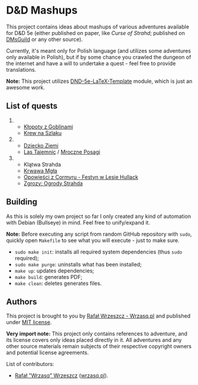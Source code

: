 # D&D Mashups

This project contains ideas about mashups of various adventures available for D&D 5e (either published on paper, like
_Curse of Strahd_; published on [DMsGuild](https://www.dmsguild.com/) or any other source).

Currently, it's meant only for Polish language (and utilizes some adventures only available in Polish), but if by some
chance you crawled the dungeon of the internet and have a will to undertake a quest - feel free to provide translations.

**Note:** This project utilizes [DND-5e-LaTeX-Template](https://github.com/rpgtex/DND-5e-LaTeX-Template) module, which
is just an awesome work.

## List of quests

1.
    - [Kłopoty z Goblinami](https://www.dmsguild.com/product/268015/Klopoty-z-goblinami)
    - [Krew na Szlaku](https://www.dmsguild.com/product/272953/Krew-na-szlaku)
1.
    - [Dziecko Ziemi](https://www.dmsguild.com/product/325274/Dziecko-Ziemi--przygoda-na-1-Poziomie-doswiadczenia)
    - [Las Tajemnic](https://www.dmsguild.com/product/284631/Las-tajemnic) /
    [Mroczne Posągi](https://www.dmsguild.com/product/317846/Mroczne-posagi)
1.
    - Klątwa Strahda
    - [Krwawa Mgła](https://www.quentinrpg.pl/?page_id=5288)
    - [Opowieści z Cormyru - Festyn w Lesie Hullack](https://www.dmsguild.com/product/299269/Opowiesci-z-Cormyru--Festyn-w-Lesie-Hullack)
    - [Zgrozy: Ogrody Strahda](https://www.dmsguild.com/product/413931/Zgrozy-Ogrody-Strahda)

## Building

As this is solely my own project so far I only created any kind of automation with Debian (Bullseye) in mind. Feel free
to unify/expand it.

**Note:** Before executing any script from random GitHub repository with `sudo`, quickly open `Makefile` to see what you
will execute - just to make sure.

- `sudo make init`: installs all required system dependencies (thus `sudo` required);
- `sudo make purge`: uninstalls what has been installed;
- `make up`: updates dependencies; 
- `make build`: generates PDF;
- `make clean`: deletes generates files. 

## Authors

This project is brought to you by [Rafał Wrzeszcz - Wrzasq.pl](https://wrzasq.pl) and published under
[MIT license](https://github.com/rafalwrzeszcz-wrzasqpl/pl.wrzasq.cform/tree/master/LICENSE).

**Very import note:** This project only contains references to adventure, and its license covers only ideas placed
directly in it. All adventures and any other source materials remain subjects of their respective copyright owners and
potential license agreements.

List of contributors:

-   [Rafał "Wrzasq" Wrzeszcz](https://github.com/rafalwrzeszcz) ([wrzasq.pl](https://wrzasq.pl)).
